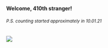 #### Welcome, 410th stranger!

###### <sup>P.S. counting started approximately in 10.01.21</sup>

<img src="https://kraftwerk28.pp.ua/vcnt.png"></img>
